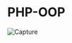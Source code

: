 # PHP-OOP
![Capture](https://user-images.githubusercontent.com/73405867/139538230-93d0bebe-bb23-4e31-a7cc-8903e2edc8e6.PNG)
